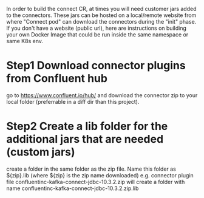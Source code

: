 In order to build the connect CR, at times you will need customer jars added to the connectors. 
These jars can be hosted on a local/remote website from where "Connect pod" can download the connectors during the "init" phase.
If you don't have a website (public url), here are instructions on building your own Docker Image that could be run inside the same namespace or same K8s env.

# Step1 Download connector plugins from Confluent hub
go to https://www.confluent.io/hub/ and download the connector zip to your local folder (preferrable in a diff dir than this project).

# Step2 Create a lib folder for the additional jars that are needed (custom jars)
create a folder in the same folder as the zip file. Name this folder as ${zip}.lib (where ${zip} is the zip name downloaded)
e.g. connector plugin file confluentinc-kafka-connect-jdbc-10.3.2.zip will create a folder with name confluentinc-kafka-connect-jdbc-10.3.2.zip.lib


